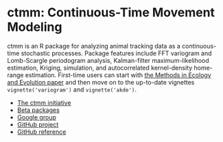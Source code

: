 ctmm: Continuous-Time Movement Modeling
=======================================

ctmm is an R package for analyzing animal tracking data as a continuous-time stochastic processes. Package features include FFT variogram and Lomb-Scargle periodogram analysis, Kalman-filter maximum-likelihood estimation, Kriging, simulation, and autocorrelated kernel-density home-range estimation. First-time users can start with [the Methods in Ecology and Evolution paper](http://onlinelibrary.wiley.com/wol1/doi/10.1111/2041-210X.12559/abstract) and then move on to the up-to-date vignettes `vignette('variogram')` and `vignette('akde')`.

* [The ctmm initiative](http://biology.umd.edu/movement.html)
* [Beta packages](http://www2.physics.umd.edu/~hfleming/)
* [Google group](https://groups.google.com/forum/#!forum/ctmm-user)
* [GitHub project](https://github.com/ctmm-initiative/ctmm)
* [GitHub reference](https://ctmm-initiative.github.io/ctmm/)
